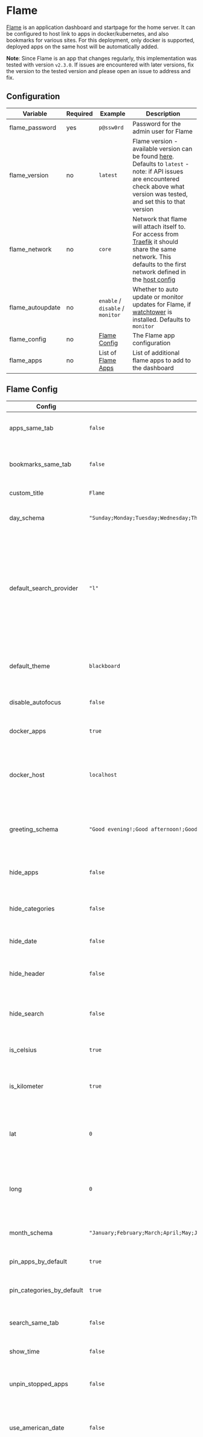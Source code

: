 # Flame

[Flame](https://github.com/pawelmalak/flame) is an application dashboard and startpage for the home server. It can be configured to host link to apps in docker/kubernetes, and also bookmarks for various sites. For this deployment, only docker is supported, deployed apps on the same host will be automatically added.

**Note**: Since Flame is an app that changes regularly, this implementation was tested with version `v2.3.0`. If issues are encountered with later versions, fix the version to the tested version and please open an issue to address and fix.

## Configuration

| Variable | Required | Example | Description |
|----------|----------|---------|-------------|
| flame_password | yes | `p@ssw0rd` | Password for the admin user for Flame
| flame_version | no | `latest` | Flame version - available version can be found [here](https://github.com/pawelmalak/flame/releases). Defaults to `latest` - note: if API issues are encountered check above what version was tested, and set this to that version |
| flame_network | no | `core` | Network that flame will attach itself to. For access from [Traefik](traefik.md) it should share the same network. This defaults to the first network defined in the [host config](../host_vars.md) |
| flame_autoupdate | no | `enable` / `disable` / `monitor` | Whether to auto update or monitor updates for Flame, if [watchtower](watchtower.md) is installed. Defaults to `monitor` |
| flame_config | no | [Flame Config](#flame-config) | The Flame app configuration |
| flame_apps | no | List of [Flame Apps](#apps) | List of additional flame apps to add to the dashboard |

## Flame Config

| Config | Default | Description |
|--------|---------|-------------|
| apps_same_tab | `false` | Whether to open apps in the same tab, or a new tab |
| bookmarks_same_tab | `false` | Whether to open bookmarks in the same tab, or a new tab |
| custom_title | `Flame` | Custom webpage title |
| day_schema | `"Sunday;Monday;Tuesday;Wednesday;Thursday;Friday;Saturday"` | Names for the days shown in the header |
| default_search_provider | `"l"` | The search provider to use. To find the right value here, check the [supported queries](https://github.com/pawelmalak/flame/blob/7eb8ec228ab789412265fd72f8e71555c2895c71/client/src/utility/searchQueries.json) - For some examples, `l` is Local Search, `d` is DuckDuckGo, `g` is Google |
| default_theme | `blackboard` | The default theme to use, a list of themese can be found [here](https://github.com/pawelmalak/flame/blob/fd7d8e65c8238a9f31e10721651728c33cea2a88/client/src/components/Settings/Themer/themes.json) |
| disable_autofocus | `false` | Disables auto focus on the search bar |
| docker_apps | `true` | Whether to enable docker integration |
| docker_host | `localhost` | Docker host to use. If docker is remote, follow [these instructions](https://github.com/pawelmalak/flame#docker-integration) to connect |
| greeting_schema | `"Good evening!;Good afternoon!;Good morning!;Good night!"` | Greetings for the header. These have to be 4 values, separated by `;`
| hide_apps | `false` | Whether to hide the Apps section in the UI |
| hide_categories | `false` | Whether to hide the Categories section in the UI |
| hide_date | `false` | Whether to hide the Date in the UI |
| hide_header | `false` | Whether to hide the Header section in the UI |
| hide_search | `false` | Whether to hide the Search section in the UI |
| is_celsius | `true` | Whether to use C or F for temperature display |
| is_kilometer | `true` | Whether to use Km or miles for distance display |
| lat | `0` | Latitude for the location for which to display the weather info - more info [here](https://github.com/pawelmalak/flame#setting-up-weather-module) |
| long | `0` | Longitude for the location for which to display the weather info - more info [here](https://github.com/pawelmalak/flame#setting-up-weather-module) |
| month_schema | `"January;February;March;April;May;June;July;August;September;October;November;December"` | Month names to use when displaying in the header |
| pin_apps_by_default | `true` | Whether to pin apps by default |
| pin_categories_by_default | `true` | Whether to pin categories by default |
| search_same_tab | `false` | Whether to open search in the same or new tab |
| show_time | `false` | Whether to show time in the UI |
| unpin_stopped_apps | `false` | Whether to unpin stopped docker/k8s apps |
| use_american_date | `false` | Whether to use month-day-year or day-month-year to display dates |
| use_ordering | `name` | What type of ordering to use for apps. Options are `name` (alphabetical order), `createdAt` (creation order) and `custom` (custom order can be set through the UI) |
| weather_data | `cloud` | Whether to should cloud coverage (`cloud`) or humidity (`humidity`) as additional data for the weather |
| weather_api_key | `""` | [Weather API](https://www.weatherapi.com/pricing.aspx) key - this is free for up to 1M requests per month, Flame averages about 3K calls per month |

## Apps

You can define a set of additional apps to be shown in Flame. Apps on the same host as the Flame instance will automatically be added if `docker_apps` configuration is set to `true`.
Configuration for the apps is as follows:

| Config | Example | Description |
|--------|---------|-------------|
| name | `Example` | Under what name the app should be displayed |
| url | `example.domain.local` | The host/URL for the app |
| icon | `app` | The name of the [Material Design Icon](https://materialdesignicons.com/) to be set for the application. |

## Bookmarks

Bookmarks are not supported for automatic configuration.
